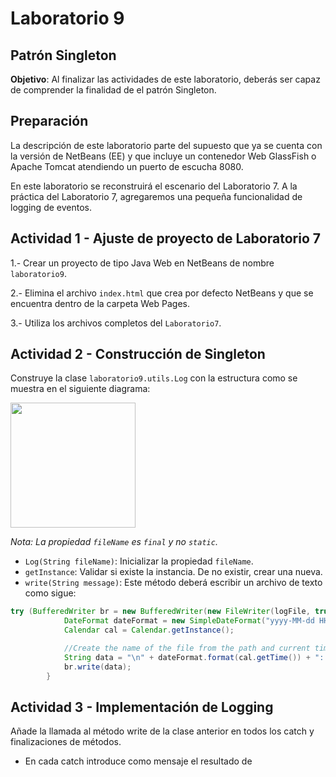# Laboratorio 9

## Patrón Singleton

**Objetivo**: Al finalizar las actividades de este laboratorio, deberás ser capaz de comprender la finalidad de el patrón Singleton.

## Preparación

La descripción de este laboratorio parte del supuesto que ya se cuenta con la versión de NetBeans (EE) y que incluye un contenedor Web GlassFish o Apache Tomcat atendiendo un puerto de escucha 8080.

En este laboratorio se reconstruirá el escenario del Laboratorio 7. A la práctica del Laboratorio 7, agregaremos una pequeña funcionalidad de logging de eventos.

## Actividad 1 - Ajuste de proyecto de Laboratorio 7

1.- Crear un proyecto de tipo Java Web en NetBeans de nombre `laboratorio9`.

2.- Elimina el archivo `index.html` que crea por defecto NetBeans y que se encuentra dentro de la carpeta Web Pages.

3.- Utiliza los archivos completos del `Laboratorio7`.

## Actividad 2 - Construcción de Singleton

Construye la clase `laboratorio9.utils.Log` con la estructura como se muestra en el siguiente diagrama:

<img src="https://github.com/migsalazar/DOO201709/blob/master/docs/assets/week9-img/01.png" width="200" />

*Nota: La propiedad `fileName` es `final` y no `static`.*

- `Log(String fileName)`: Inicializar la propiedad `fileName`.
- `getInstance`: Validar si existe la instancia. De no existir, crear una nueva.
- `write(String message)`: Este método deberá escribir un archivo de texto como sigue:

```java
try (BufferedWriter br = new BufferedWriter(new FileWriter(logFile, true))) { 
            DateFormat dateFormat = new SimpleDateFormat("yyyy-MM-dd HH:mm:ss");
            Calendar cal = Calendar.getInstance();

            //Create the name of the file from the path and current time
            String data = "\n" + dateFormat.format(cal.getTime()) + ": " + message ;
            br.write(data);
        }
```

## Actividad 3 - Implementación de Logging

Añade la llamada al método write de la clase anterior en todos los catch y finalizaciones de métodos. 

- En cada catch introduce como mensaje el resultado de
